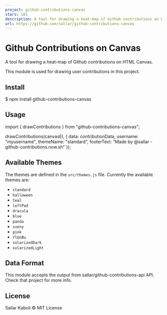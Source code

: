 ```yaml
---
project: github-contributions-canvas
stars: 181
description: A tool for drawing a heat-map of Github contributions on HTML Canvas
url: https://github.com/sallar/github-contributions-canvas
---
```


Github Contributions on Canvas
==============================

A tool for drawing a heat-map of Github contributions on HTML Canvas.

This module is used for drawing user contributions in this project.

Install
-------

$ npm install github-contributions-canvas

Usage
-----

import { drawContributions } from "github-contributions-canvas";

drawContributions(canvasEl, {
  data: contributionData,
  username: "myusername",
  themeName: "standard",
  footerText: "Made by @sallar - github-contributions.now.sh"
});

Available Themes
----------------

The themes are defined in the `src/themes.js` file. Currently the available themes are:

-   `standard`
-   `halloween`
-   `teal`
-   `leftPad`
-   `dracula`
-   `blue`
-   `panda`
-   `sunny`
-   `pink`
-   `YlGnBu`
-   `solarizedDark`
-   `solarizedLight`

Data Format
-----------

This module accepts the output from sallar/github-contributions-api API. Check that project for more info.

License
-------

Sallar Kaboli © MIT License
